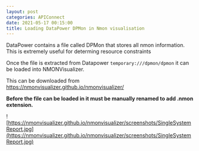 ```yaml
---
layout: post
categories: APIConnect
date: 2021-05-17 00:15:00
title: Loading DataPower DPMon in Nmon visualisation
---
```


DataPower contains a file called DPMon that stores all nmon information. This is extremely useful for determing resource constraints

<!--more-->

Once the file is extracted from Datapower `temporary:///dpmon/dpmon` it can be loaded into NMONVisualizer.

This can be downloaded from https://nmonvisualizer.github.io/nmonvisualizer/

**Before the file can be loaded in it must be manually renamed to add .nmon extension.**

![https://nmonvisualizer.github.io/nmonvisualizer/screenshots/SingleSystemReport.jpg](https://nmonvisualizer.github.io/nmonvisualizer/screenshots/SingleSystemReport.jpg)
